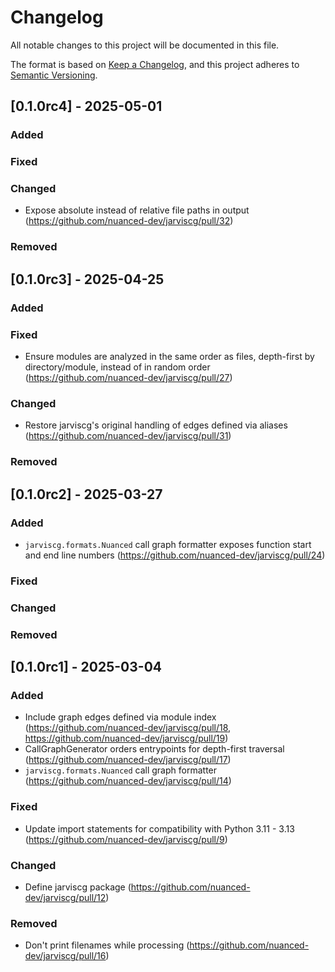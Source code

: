 # Changelog

All notable changes to this project will be documented in this file.

The format is based on [Keep a Changelog](https://keepachangelog.com/en/1.1.0/),
and this project adheres to [Semantic Versioning](https://semver.org/spec/v2.0.0.html).

## [0.1.0rc4] - 2025-05-01

### Added

### Fixed

### Changed

- Expose absolute instead of relative file paths in output (https://github.com/nuanced-dev/jarviscg/pull/32)

### Removed

## [0.1.0rc3] - 2025-04-25

### Added

### Fixed

- Ensure modules are analyzed in the same order as files, depth-first by directory/module, instead of in random order (https://github.com/nuanced-dev/jarviscg/pull/27)

### Changed

- Restore jarviscg's original handling of edges defined via aliases (https://github.com/nuanced-dev/jarviscg/pull/31)

### Removed

## [0.1.0rc2] - 2025-03-27

### Added

- `jarviscg.formats.Nuanced` call graph formatter exposes function start and end line numbers (https://github.com/nuanced-dev/jarviscg/pull/24)

### Fixed

### Changed

### Removed

## [0.1.0rc1] - 2025-03-04

### Added

- Include graph edges defined via module index (https://github.com/nuanced-dev/jarviscg/pull/18, https://github.com/nuanced-dev/jarviscg/pull/19)
- CallGraphGenerator orders entrypoints for depth-first traversal (https://github.com/nuanced-dev/jarviscg/pull/17)
- `jarviscg.formats.Nuanced` call graph formatter (https://github.com/nuanced-dev/jarviscg/pull/14)

### Fixed

- Update import statements for compatibility with Python 3.11 - 3.13 (https://github.com/nuanced-dev/jarviscg/pull/9)

### Changed

- Define jarviscg package (https://github.com/nuanced-dev/jarviscg/pull/12)

### Removed

- Don't print filenames while processing (https://github.com/nuanced-dev/jarviscg/pull/16)
